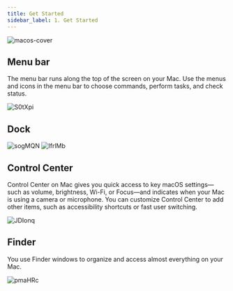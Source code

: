 ```yaml
---
title: Get Started
sidebar_label: 1. Get Started
---
```


<Img src='https://cosmos-x.oss-cn-hangzhou.aliyuncs.com/macos-cover.png' alt='macos-cover'/>

## Menu bar

The menu bar runs along the top of the screen on your Mac. Use the menus and icons in the menu bar to choose commands, perform tasks, and check status.

<Img w="520" src='https://cosmos-x.oss-cn-hangzhou.aliyuncs.com/S0tXpi.jpg' alt='S0tXpi'/>

## Dock

<Img w="500" src='https://cosmos-x.oss-cn-hangzhou.aliyuncs.com/sogMQN.jpg' alt='sogMQN'/>

<Img w="450" src='https://cosmos-x.oss-cn-hangzhou.aliyuncs.com/IfrlMb.jpg' alt='IfrlMb'/>

## Control Center

Control Center on Mac gives you quick access to key macOS settings—such as volume, brightness, Wi-Fi, or Focus—and indicates when your Mac is using a camera or microphone. You can customize Control Center to add other items, such as accessibility shortcuts or fast user switching.

<Img w="450" src='https://cosmos-x.oss-cn-hangzhou.aliyuncs.com/JDIonq.jpg' alt='JDIonq'/>

## Finder

You use Finder windows to organize and access almost everything on your Mac.

<Img w="520" src='https://cosmos-x.oss-cn-hangzhou.aliyuncs.com/pmaHRc.jpg' alt='pmaHRc'/>

